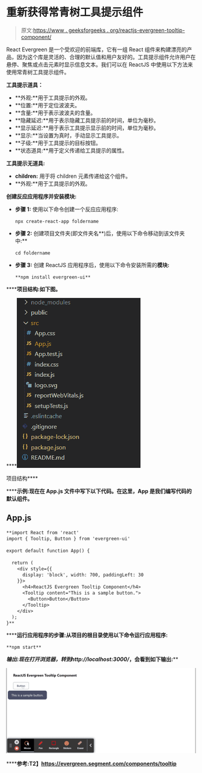 # 重新获得常青树工具提示组件

> 原文:[https://www . geeksforgeeks . org/reactjs-evergreen-tooltip-component/](https://www.geeksforgeeks.org/reactjs-evergreen-tooltip-component/)

React Evergreen 是一个受欢迎的前端库，它有一组 React 组件来构建漂亮的产品，因为这个库是灵活的、合理的默认值和用户友好的。工具提示组件允许用户在悬停、聚焦或点击元素时显示信息文本。我们可以在 ReactJS 中使用以下方法来使用常青树工具提示组件。

**工具提示道具：**

*   **外观:**用于工具提示的外观。
*   **位置:**用于定位波波夫。
*   **含量:**用于表示波波夫的含量。
*   **隐藏延迟:**用于表示隐藏工具提示前的时间，单位为毫秒。
*   **显示延迟:**用于表示工具提示显示前的时间，单位为毫秒。
*   **显示:**当设置为真时，手动显示工具提示。
*   **子级:**用于工具提示的目标按钮。
*   **状态道具:**用于定义传递给工具提示的属性。

**工具提示无道具:**

*   **children:** 用于将 children 元素传递给这个组件。
*   **外观:**用于工具提示的外观。

**创建反应应用程序并安装模块:**

*   **步骤 1:** 使用以下命令创建一个反应应用程序:

    ```
    npx create-react-app foldername
    ```

*   **步骤 2:** 创建项目文件夹(即文件夹名**)后，使用以下命令移动到该文件夹中:**

    ```
    cd foldername
    ```

*   **步骤 3:** 创建 ReactJS 应用程序后，使用以下命令安装所需的****模块:****

    ```
    **npm install evergreen-ui**
    ```

******项目结构:**如下图。****

****![](img/f04ae0d8b722a9fff0bd9bd138b29c23.png)

项目结构**** 

******示例:**现在在 **App.js** 文件中写下以下代码。在这里，App 是我们编写代码的默认组件。****

## ****App.js****

```
**import React from 'react'
import { Tooltip, Button } from 'evergreen-ui'

export default function App() {

  return (
    <div style={{
      display: 'block', width: 700, paddingLeft: 30
    }}>
      <h4>ReactJS Evergreen Tooltip Component</h4>
      <Tooltip content="This is a sample button.">
        <Button>Button</Button>
      </Tooltip>
    </div>
  );
}**
```

******运行应用程序的步骤:**从项目的根目录使用以下命令运行应用程序:****

```
**npm start**
```

******输出:**现在打开浏览器，转到***http://localhost:3000/***，会看到如下输出:****

****![](img/3c6da9588bec3ffffa26fa0790605179.png)****

******参考:**T2】https://evergreen.segment.com/components/tooltip****